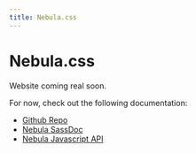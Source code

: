```yaml
---
title: Nebula.css
---
```


# Nebula.css
Website coming real soon.

For now, check out the following documentation:

- [Github Repo](https://github.com/marcohamersma/nebula.css/)
- [Nebula SassDoc](/sassdoc)
- [Nebula Javascript API](/api)
